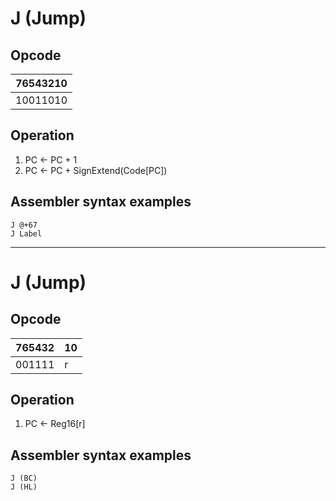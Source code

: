 # J (Jump)

## Opcode
| 76543210 |
|----------|
| 10011010 |

## Operation
1. PC <- PC + 1
2. PC <- PC + SignExtend(Code[PC])

## Assembler syntax examples
```
J @+67
J Label
```

---
# J (Jump)

## Opcode
| 765432 | 10 |
|--------|----|
| 001111 | r  |

## Operation
1. PC <- Reg16[r]

## Assembler syntax examples
```
J (BC)
J (HL)
```


